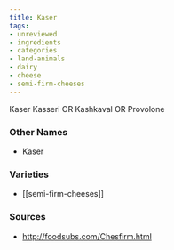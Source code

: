 ```yaml
---
title: Kaser
tags:
- unreviewed
- ingredients
- categories
- land-animals
- dairy
- cheese
- semi-firm-cheeses
---
```

Kaser Kasseri OR Kashkaval OR Provolone

### Other Names

* Kaser

### Varieties

* [[semi-firm-cheeses]]

### Sources
* http://foodsubs.com/Chesfirm.html
